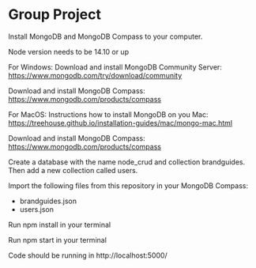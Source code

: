 # Group Project


Install MongoDB and MongoDB Compass to your computer.

Node version needs to be 14.10 or up


For Windows: 
Download and install MongoDB Community Server: https://www.mongodb.com/try/download/community

Download and install MongoDB Compass: https://www.mongodb.com/products/compass


For MacOS: 
Instructions how to install MongoDB on you Mac: https://treehouse.github.io/installation-guides/mac/mongo-mac.html

Download and install MongoDB Compass: https://www.mongodb.com/products/compass

Create a database with the name node_crud and collection brandguides. Then add a new collection called users.

Import the following files from this repository in your MongoDB Compass:

- brandguides.json
- users.json

Run npm install in your terminal

Run npm start in your terminal

Code should be running in http://localhost:5000/
